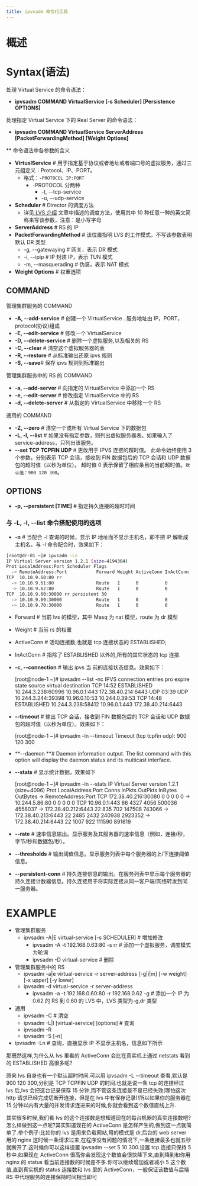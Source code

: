```yaml
---
title: ipvsadm 命令行工具
---
```


# 概述

# Syntax(语法)

处理 Virtual Service 的命令语法：

- **ipvsadm COMMAND VirtualService \[-s Scheduler] \[Persistence OPTIONS]**

处理指定 Virtual Service 下的 Real Server 的命令语法：

- **ipvsadm COMMAND VirtualService ServerAddress \[PacketForwardingMethod] \[Weight Options]**

\*\*
命令语法中各参数的含义

- **VirtuslService** # 用于指定基于协议或者地址或者端口号的虚拟服务，通过三元组定义：Protocol、IP、PORT。
  - 格式：`-PROTOCOL IP:PORT`
    - -PROTOCOL 分两种
      - -t, --tcp-service
      - -u, --udp-service
- **Scheduler** # Director 的调度方法
  - 详见[ LVS 介绍](https://www.yuque.com/go/doc/33184072) 文章中描述的调度方法，使用其中 10 种任意一种的英文简称来写该参数，注意：是小写字母
- **ServerAddress** # RS 的 IP
- **PacketForwardingMethod** # 该位置指明 LVS 的工作模式，不写该参数表明默认 DR 类型
  - -g, --gatewaying # 网关，表示 DR 模式
  - -i, --ipip # IP 封装 IP，表示 TUN 模式
  - -m, --masquerading # 伪装，表示 NAT 模式
- **Weight Options** # 权重选项

## COMMAND

管理集群服务的 COMMAND

- **-A, --add-service** # 创建一个 VirtualService . 服务地址由 IP，PORT，protocol(协议)组成
- **-E, --edit-service** # 修改一个 VirtualService
- **-D, --delete-service** # 删除一个虚拟服务,以及相关的 RS
- **-C, --clear** # 清空这个虚拟服务器的表
- **-R, --restore** # 从标准输出还原 ipvs 规则
- **-S, --save**# 保存 ipvs 规则到标准输出

管理集群服务中的 RS 的 COMMAND

- **-a, --add-server** # 向指定的 VirtualService 中添加一个 RS
- **-e, --edit-server** # 修改指定 VirtualService 中的 RS
- **-d, --delete-server** # 从指定的 VirtualService 中移除一个 RS

通用的 COMMAND

- **-Z, --zero** # 清空一个或所有 Virtual Service 下的数据包
- **-L, -l, --list** # 如果没有指定参数，则列出虚拟服务器表。如果输入了 service-address，只列出该服务。
- **--set TCP TCPFIN UDP** # 更改用于 IPVS 连接的超时值。 此命令始终使用 3 个参数，分别表示 TCP 会话，接收到 FIN 数据包后的 TCP 会话和 UDP 数据包的超时值（以秒为单位）。 超时值 0 表示保留了相应条目的当前超时值。`默认值：900 120 300`。

## OPTIONS

- **-p, --persistent \[TIME]** # 指定持久连接的超时时间

### 与 -L, -l, --list 命令搭配使用的选项

- **-n** # 当配合 -l 查询的时候，显示 IP 地址而不显示主机名，即不把 IP 解析成主机名。与 -l 命令配合时，效果如下：

```bash
[root@dr-01 ~]# ipvsadm -Ln
IP Virtual Server version 1.2.1 (size=4194304)
Prot LocalAddress:Port Scheduler Flags
  -> RemoteAddress:Port           Forward Weight ActiveConn InActConn
TCP  10.10.9.60:80 rr
  -> 10.10.9.61:80                Route   1      0          0
  -> 10.10.9.62:80                Route   1      0          0
TCP  10.10.9.60:30000 rr persistent 30
  -> 10.10.9.69:30000             Route   1      0          0
  -> 10.10.9.70:30000             Route   1      0          0
```

- Forward # 当前 lvs 的模型，其中 Masq 为 nat 模型，route 为 dr 模型
- Weight # 当前 rs 的权重
- ActiveConn # 活动连接数,也就是 tcp 连接状态的 ESTABLISHED;
- InActConn # 指除了 ESTABLISHED 以外的,所有的其它状态的 tcp 连接.
- **-c, --connection** # 输出 ipvs 当 前的连接状态信息。效果如下：


    [root@node-1 ~]# ipvsadm --list -nc
    IPVS connection entries
    pro expire state       source             virtual            destination
    TCP 14:52  ESTABLISHED 10.244.3.238:60996 10.96.0.1:443      172.38.40.214:6443
    UDP 03:39  UDP         10.244.3.244:39398 10.96.0.10:53      10.244.0.39:53
    TCP 14:48  ESTABLISHED 10.244.3.238:58412 10.96.0.1:443      172.38.40.214:6443

- **--timeout** # 输出 TCP 会话，接收到 FIN 数据包后的 TCP 会话和 UDP 数据包的超时值（以秒为单位）。效果如下：


    [root@node-1 ~]# ipvsadm -ln --timeout
    Timeout (tcp tcpfin udp): 900 120 300

- **--daemon **# Daemon information output. The list command with this option will display the daemon status and its multicast interface.
- **--stats** # 显示统计数据，效果如下


    [root@node-1 ~]# ipvsadm -ln --stats
    IP Virtual Server version 1.2.1 (size=4096)
    Prot LocalAddress:Port               Conns   InPkts  OutPkts  InBytes OutBytes
      -> RemoteAddress:Port
    TCP  172.38.40.216:30080                 0        0        0        0        0
      -> 10.244.5.86:80                      0        0        0        0        0
    TCP  10.96.0.1:443                      66     4327     4056   500036  4558037
      -> 172.38.40.212:6443                 22      835      702   147508   743066
      -> 172.38.40.213:6443                 22     2485     2432   240938  2923352
      -> 172.38.40.214:6443                 22     1007      922   111590   891619

- **--rate** # 速率信息输出。显示服务及其服务器的速率信息（例如，连接/秒，字节/秒和数据包/秒）。
- **--thresholds** # 输出阈值信息。显示服务列表中每个服务器的上/下连接阈值信息。
- **--persistent-conn** # 持久连接信息的输出。在服务列表中显示每个服务器的持久连接计数器信息。持久连接用于将实际连接从同一客户端/网络转发到同一服务器。

# EXAMPLE

- 管理集群服务
  - ipvsadm -A|E virtual-service \[-s SCHEDULER] # 增加修改
    - ipvsadm -A -t 192.168.0.63:80 -s rr # 添加一个虚拟服务，调度模式为轮询
    - ipvsadm -D virtual-service # 删除
- 管理集群服务中的 RS
  - ipvsadm -a|e virtual-service -r server-address \[-g|i|m] \[-w weight] \[-x upper] \[-y lower]
  - ipvsadm -d virtual-service -r server-address
    - ipvsadm -a -t 192.168.0.60:80 -r 192.168.0.62 -g # 添加一个 IP 为 0.62 的 RS 到 0.60 的 LVS 中，LVS 类型为-g,dr 类型
- 通用
  - ipvsadm -C # 清空
  - ipvsadm -L|l \[virtual-service] \[options] # 查询
  - ipvsadm -R
  - ipvsadm -S \[-n]
- ipvsadm -Ln # 查询，直接显示 IP 不显示主机名，信息如下所示

那既然这样,为什么从 lvs 里看的 ActiveConn 会比在真实机上通过 netstats 看到的 ESTABLISHED 高很多呢?

原来 lvs 自身也有一个默认超时时间.可以用 ipvsadm -L --timeout 查看,默认是 900 120 300,分别是 TCP TCPFIN UDP 的时间.也就是说一条 tcp 的连接经过 lvs 后,lvs 会把这台记录保存 15 分钟,而不管这条连接是不是已经失效(哪怕这次 http 请求已经完成切断开连接，但是在 lvs 中有保存记录)!所以如果你的服务器在 15 分钟以内有大量的并发请求连进来的时候,你就会看到这个数值直线上升.

其实很多时候,我们看 lvs 的这个连接数是想知道现在的每台机器的真实连接数吧?怎么样做到这一点呢?其实知道现在的 ActiveConn 是怎样产生的,做到这一点就简单了.举个例子:比如你的 lvs 是用来负载网站,用的模式是 dr,后台的 web server 用的 nginx 这时候一条请求过来,在程序没有问题的情况下,一条连接最多也就五秒就断开了.这时候你可以这样设置 ipvsadm --set 5 10 300.设置 tcp 连接只保持 5 秒中.如果现在 ActiveConn 很高你会发现这个数值会很快降下来,直到降到和你用 nginx 的 status 看当前连接数的时候差不多.你可以继续增加或者减小 5 这个数值,直到真实机的 status 连接数和 lvs 里的 ActiveConn，一般保证该数值与后端 RS 中代理服务的连接保持时间相当即可
